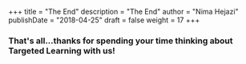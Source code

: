 +++
title = "The End"
description = "The End"
author = "Nima Hejazi"
publishDate = "2018-04-25"
draft = false
weight = 17
+++

### That's all...thanks for spending your time thinking about Targeted Learning with us!
